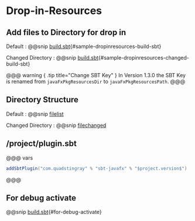 # Drop-in-Resources

## Add files to Directory for drop in
Default
: @@snip [build.sbt](../../../sbt-test/mac/drop-in/build.sbt){#sample-dropinresources-build-sbt}

Changed Directory
: @@snip [build.sbt](../../../sbt-test/mac/drop-in-change-dir/build.sbt){#sample-dropinresources-changed-build-sbt}

@@@ warning { .tip title="Change SBT Key" }
In Version 1.3.0 the SBT Key is renamed from `javaFxPkgResourcesDir` to `javaFxPkgResourcesPath`.
@@@

## Directory Structure

Default
: @@snip [filelist](drop-in-resources/filelist.txt)

Changed Directory
: @@snip [filechanged](drop-in-resources/filechanged.txt)


## /project/plugin.sbt
@@@ vars
```sbt
addSbtPlugin("com.quadstingray" % "sbt-javafx" % "$project.version$")
```
@@@

## For debug activate
@@snip [build.sbt](../../../sbt-test/mac/drop-in-change-dir/build.sbt){#for-debug-activate}



